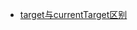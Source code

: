 - [target与currentTarget区别](https://github.com/huangtubiao/browser-compatibility/blob/master/articles/target与currentTarget区别.md)

